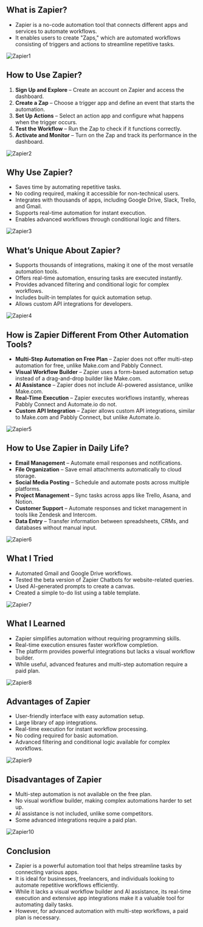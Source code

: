 ## **What is Zapier?**

- Zapier is a no-code automation tool that connects different apps and services to automate workflows.
- It enables users to create "Zaps," which are automated workflows consisting of triggers and actions to streamline repetitive tasks.

![Zapier1](https://github.com/user-attachments/assets/080b9806-7e4d-44c3-924a-fc6e03265d48)


## **How to Use Zapier?**

1. **Sign Up and Explore** – Create an account on Zapier and access the dashboard.
2. **Create a Zap** – Choose a trigger app and define an event that starts the automation.
3. **Set Up Actions** – Select an action app and configure what happens when the trigger occurs.
4. **Test the Workflow** – Run the Zap to check if it functions correctly.
5. **Activate and Monitor** – Turn on the Zap and track its performance in the dashboard.


![Zapier2](https://github.com/user-attachments/assets/bdc50672-08f3-458c-b007-60182ecfa362)

## **Why Use Zapier?**

- Saves time by automating repetitive tasks.
- No coding required, making it accessible for non-technical users.
- Integrates with thousands of apps, including Google Drive, Slack, Trello, and Gmail.
- Supports real-time automation for instant execution.
- Enables advanced workflows through conditional logic and filters.

![Zapier3](https://github.com/user-attachments/assets/f5035118-d884-41fe-ae8a-fdd86e33ef3b)


## **What’s Unique About Zapier?**

- Supports thousands of integrations, making it one of the most versatile automation tools.
- Offers real-time automation, ensuring tasks are executed instantly.
- Provides advanced filtering and conditional logic for complex workflows.
- Includes built-in templates for quick automation setup.
- Allows custom API integrations for developers.


![Zapier4](https://github.com/user-attachments/assets/b3cef0f6-3d7a-435f-9721-db2cbf91e0e9)

## **How is Zapier Different From Other Automation Tools?**

- **Multi-Step Automation on Free Plan** – Zapier does not offer multi-step automation for free, unlike Make.com and Pabbly Connect.
- **Visual Workflow Builder** – Zapier uses a form-based automation setup instead of a drag-and-drop builder like Make.com.
- **AI Assistance** – Zapier does not include AI-powered assistance, unlike Make.com.
- **Real-Time Execution** – Zapier executes workflows instantly, whereas Pabbly Connect and Automate.io do not.
- **Custom API Integration** – Zapier allows custom API integrations, similar to Make.com and Pabbly Connect, but unlike Automate.io.


![Zapier5](https://github.com/user-attachments/assets/117225e7-4e5d-498f-834a-b7ffe7878d56)

## **How to Use Zapier in Daily Life?**

- **Email Management** – Automate email responses and notifications.
- **File Organization** – Save email attachments automatically to cloud storage.
- **Social Media Posting** – Schedule and automate posts across multiple platforms.
- **Project Management** – Sync tasks across apps like Trello, Asana, and Notion.
- **Customer Support** – Automate responses and ticket management in tools like Zendesk and Intercom.
- **Data Entry** – Transfer information between spreadsheets, CRMs, and databases without manual input.


![Zapier6](https://github.com/user-attachments/assets/d4549925-9804-45b2-b369-050fd0e59d94)

## **What I Tried**

- Automated Gmail and Google Drive workflows.
- Tested the beta version of Zapier Chatbots for website-related queries.
- Used AI-generated prompts to create a canvas.
- Created a simple to-do list using a table template.

![Zapier7](https://github.com/user-attachments/assets/1b1e79df-ba37-4750-877c-2a64e9abee91)


## **What I Learned**

- Zapier simplifies automation without requiring programming skills.
- Real-time execution ensures faster workflow completion.
- The platform provides powerful integrations but lacks a visual workflow builder.
- While useful, advanced features and multi-step automation require a paid plan.


![Zapier8](https://github.com/user-attachments/assets/2250e0f4-c3ac-4a72-ba43-6ba1628958c7)


## **Advantages of Zapier**

- User-friendly interface with easy automation setup.
- Large library of app integrations.
- Real-time execution for instant workflow processing.
- No coding required for basic automation.
- Advanced filtering and conditional logic available for complex workflows.


![Zapier9](https://github.com/user-attachments/assets/eba96e77-0020-4cf6-bf20-1f46682cc922)


## **Disadvantages of Zapier**

- Multi-step automation is not available on the free plan.
- No visual workflow builder, making complex automations harder to set up.
- AI assistance is not included, unlike some competitors.
- Some advanced integrations require a paid plan.


![Zapier10](https://github.com/user-attachments/assets/acfccdf2-9f1c-4d0a-b847-46efb37f53ed)


## **Conclusion**

- Zapier is a powerful automation tool that helps streamline tasks by connecting various apps.
- It is ideal for businesses, freelancers, and individuals looking to automate repetitive workflows efficiently.
- While it lacks a visual workflow builder and AI assistance, its real-time execution and extensive app integrations make it a valuable tool for automating daily tasks.
- However, for advanced automation with multi-step workflows, a paid plan is necessary.


